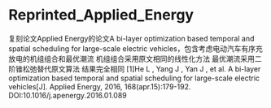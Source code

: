 # Reprinted_Applied_Energy
复刻论文Applied Energy的论文A bi-layer optimization based temporal and spatial scheduling for large-scale electric vehicles，包含考虑电动汽车有序充放电的机组组合和最优潮流
机组组合采用原文相同的线性化方法
最优潮流采用二阶锥松弛替代原文算法
结果完全相同
[1]He L , Yang J , Yan J , et al. A bi-layer optimization based temporal and spatial scheduling for large-scale electric vehicles[J]. Applied Energy, 2016, 168(apr.15):179-192. DOI:10.1016/j.apenergy.2016.01.089
